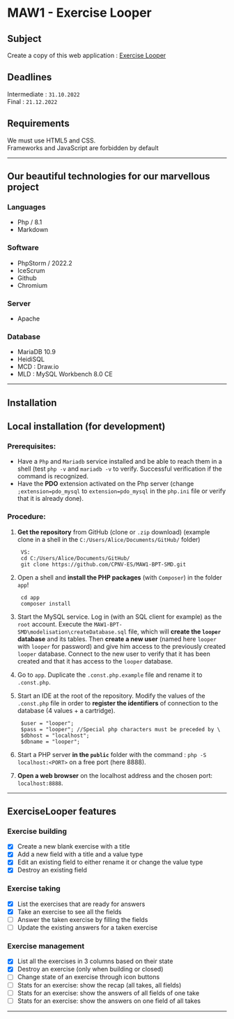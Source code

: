 # MAW1 - Exercise Looper
## Subject
Create a copy of this web application : [Exercise Looper](https://stormy-plateau-54488.herokuapp.com)
## Deadlines
 Intermediate : `31.10.2022`  
 Final : `21.12.2022`
## Requirements
We must use HTML5 and CSS.  
Frameworks and JavaScript are forbidden by default
___
## Our beautiful technologies for our marvellous project
### Languages
- Php / 8.1
- Markdown
### Software
- PhpStorm / 2022.2
- IceScrum
- Github
- Chromium
### Server
- Apache
### Database
- MariaDB 10.9
- HeidiSQL
- MCD : Draw.io
- MLD : MySQL Workbench 8.0 CE
___
## Installation
## Local installation (for development)
### Prerequisites:
- Have a `Php` and `Mariadb` service installed and be able to reach them in a shell (test `php -v` and `mariadb -v` to verify. Successful verification if the command is recognized.
- Have the **PDO** extension activated on the Php server (change `;extension=pdo_mysql` to `extension=pdo_mysql` in the `php.ini` file or verify that it is already done).
### Procedure:
1. **Get the repository** from GitHub (clone or `.zip` download) (example clone in a shell in the `C:/Users/Alice/Documents/GitHub/` folder)

        VS:
        cd C:/Users/Alice/Documents/GitHub/
        git clone https://github.com/CPNV-ES/MAW1-BPT-SMD.git

1. Open a shell and **install the PHP packages** (with `Composer`) in the  folder ` app `! 

        cd app
        composer install

1. Start the MySQL service. Log in (with an SQL client for example) as the `root` account. Execute the `MAW1-BPT-SMD\modelisation\createDatabase.sql` file, which will **create the `looper` database** and its tables. Then **create a new user** (named here `looper` with `looper` for password) and give him access to the previously created `looper` database. Connect to the new user to verify that it has been created and that it has access to the `looper` database.
1. Go to `app`. Duplicate the `.const.php.example` file and rename it to `.const.php`.
1. Start an IDE at the root of the repository. Modify the values ​​of the `.const.php` file in order to **register the identifiers** of connection to the database (4 values ​​+ a cartridge).

        $user = "looper";
        $pass = "looper"; //Special php characters must be preceded by \
        $dbhost = "localhost";
        $dbname = "looper";


1. Start a PHP server **in the `public`** folder with the command : `php -S localhost:<PORT>` on a free port (here 8888).
1. **Open a web browser** on the localhost address and the chosen port: `localhost:8888`.

___

## ExerciseLooper features

### Exercise building

- [x] Create a new blank exercise with a title
- [x] Add a new field with a title and a value type
- [x] Edit an existing field to either rename it or change the value type
- [x] Destroy an existing field

### Exercise taking

- [x] List the exercises that are ready for answers
- [x] Take an exercise to see all the fields
- [ ] Answer the taken exercise by filling the fields
- [ ] Update the existing answers for a taken exercise

### Exercise management

- [x] List all the exercises in 3 columns based on their state
- [x] Destroy an exercise (only when building or closed)
- [ ] Change state of an exercise through icon buttons
- [ ] Stats for an exercise: show the recap (all takes, all fields)
- [ ] Stats for an exercise: show the answers of all fields of one take
- [ ] Stats for an exercise: show the answers on one field of all takes
___
